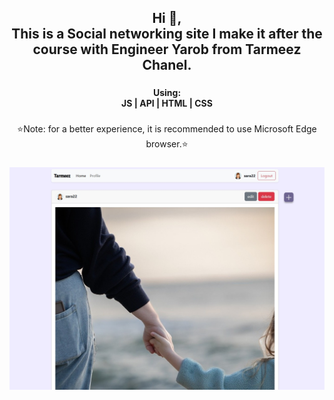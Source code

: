<h2 align="center">Hi 👋, <br>This is a Social networking site I make it after the course with Engineer Yarob from Tarmeez Chanel.</h2>

###
<h4 align="center">Using: <br>JS | API | HTML | CSS</h4>

###

<p align="center">⭐Note: for a better experience, it is recommended to use Microsoft Edge browser.⭐</p>

###
![image](https://github.com/Maha7735/Social-networking-site/blob/3a3d3ae37f4ae28fbab735708d5efccf49cdf9cb/apiAppPic.jpg)
